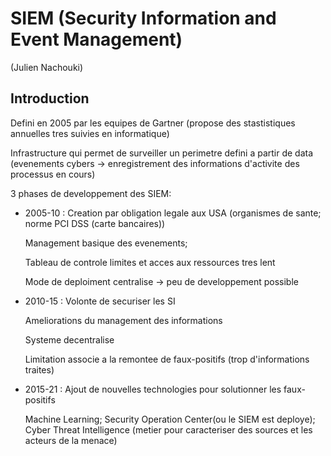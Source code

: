 # SIEM (Security Information and Event Management)
(Julien Nachouki)
## Introduction

Defini en 2005 par les equipes de Gartner (propose des stastistiques annuelles tres suivies en informatique)

Infrastructure qui permet de surveiller un perimetre defini a partir de data (evenements cybers -> enregistrement des informations d'activite des processus en cours)

3 phases de developpement des SIEM:
- 2005-10 :
  Creation par obligation legale aux USA (organismes de sante; norme PCI DSS (carte bancaires))
  
  Management basique des evenements; 

  Tableau de controle limites et acces aux ressources tres lent 

  Mode de deploiment centralise -> peu de developpement possible 
- 2010-15 : 
  Volonte de securiser les SI 

  Ameliorations du management des informations

  Systeme decentralise

  Limitation associe a la remontee de faux-positifs (trop d'informations traites)
- 2015-21 : 
  Ajout de nouvelles technologies pour solutionner les faux-positifs 

  Machine Learning; Security Operation Center(ou le SIEM est deploye); Cyber Threat Intelligence (metier pour caracteriser des sources et les acteurs de la menace)

